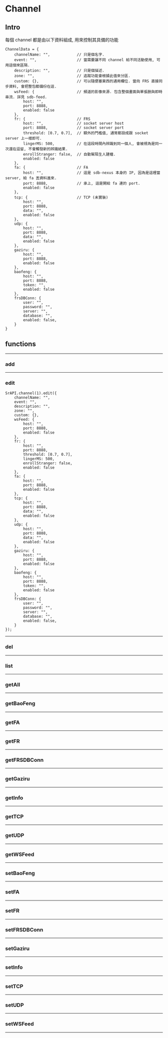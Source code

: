 # Channel

## Intro

每個 channel 都是由以下資料組成, 用來控制其具備的功能

```
ChannelData = {
    channelName: "",            // 只是個名字.
    event: "",                  // 當需要讓不同 channel 給不同活動使用, 可用這個來區隔.
    description: "",            // 只是個描述.
    zone: "",                   // 追蹤功能會根據此值來分區.
    custom: {},                 // 可以隨便塞東西的通用欄位. 當向 FRS 直接同步資料, 會把整包都備份在這.
    wsFeed: {                   // 頻道的影像來源. 包含整個畫面與單張臉與即時串流. 詳見 sdb-feed.
        host: "",
        port: 8888,
        enabled: false
    },
    fr: {                       // FRS
        host: "",               // socket server host
        port: 8888,             // socket server port
        threshold: [0.7, 0.7],  // 額外的門檻值, 通常都設成跟 socket server 上一樣即可.
        lingerMS: 500,          // 在這段時間內辨識到同一個人, 會被視為是同一次還在逗留, 不會觸發新的辨識結果.
        enrollStranger: false,  // 自動幫陌生人建檔. 
        enabled: false
    },
    fa: {                       // FA
        host: "",               // 這是 sdb-nexus 本身的 IP, 因為是這裡當 server, 給 fa 丟資料進來.
        port: 8888,             // 承上, 這是開給 fa 連的 port.
        enabled: false
    },
    tcp: {                      // TCP (未實裝)
        host: "",
        port: 8888,
        data: "",
        enabled: false
    },
    udp: {
        host: "",
        port: 8888,
        data: "",
        enabled: false
    },
    gaziru: {
        host: "",
        port: 8888,
        enabled: false
    },
    baofeng: {
        host: "",
        port: 8888,
        token: "",
        enabled: false
    },
    frsDBConn: {
        user: "",
        password: "",
        server: "",
        database: "",
        enabled: false,
    }
}
```



## functions

---

### add

---

### edit

```
SrAPI.channel(1).edit({
    channelName: "",
    event: "",
    description: "",
    zone: "",
    custom: {},
    wsFeed: {
        host: "",
        port: 8888,
        enabled: false
    },
    fr: {
        host: "",
        port: 8888,
        threshold: [0.7, 0.7],
        lingerMS: 500,
        enrollStranger: false,
        enabled: false
    },
    fa: {
        host: "",
        port: 8888,
        enabled: false
    },
    tcp: {
        host: "",
        port: 8888,
        data: "",
        enabled: false
    },
    udp: {
        host: "",
        port: 8888,
        data: "",
        enabled: false
    },
    gaziru: {
        host: "",
        port: 8888,
        enabled: false
    },
    baofeng: {
        host: "",
        port: 8888,
        token: "",
        enabled: false
    },
    frsDBConn: {
        user: "",
        password: "",
        server: "",
        database: "",
        enabled: false,
    }
});

```


---

### del

---

### list

---

### getAll

---

### getBaoFeng

---

### getFA

---

### getFR

---

### getFRSDBConn

---

### getGaziru

---

### getInfo

---

### getTCP

---

### getUDP

---

### getWSFeed

---

### setBaoFeng

---

### setFA

---

### setFR

---

### setFRSDBConn

---

### setGaziru

---

### setInfo

---

### setTCP

---

### setUDP

---

### setWSFeed

---
